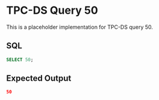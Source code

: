# TPC-DS Query 50

This is a placeholder implementation for TPC-DS query 50.

## SQL
```sql
SELECT 50;
```

## Expected Output
```json
50
```
